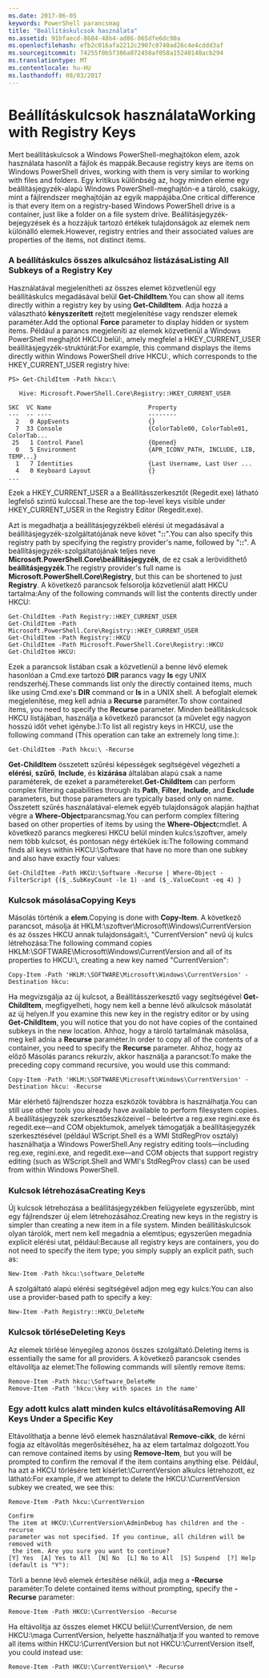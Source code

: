 ```yaml
---
ms.date: 2017-06-05
keywords: PowerShell parancsmag
title: "Beállításkulcsok használata"
ms.assetid: 91bfaecd-8684-48b4-ad86-065dfe6dc90a
ms.openlocfilehash: efb2c016afa2212c2907c0740ad26c4e4cddd3af
ms.sourcegitcommit: 74255f0b5f386a072458af058a15240140acb294
ms.translationtype: MT
ms.contentlocale: hu-HU
ms.lasthandoff: 08/03/2017
---
```

# <a name="working-with-registry-keys"></a><span data-ttu-id="db07f-103">Beállításkulcsok használata</span><span class="sxs-lookup"><span data-stu-id="db07f-103">Working with Registry Keys</span></span>
<span data-ttu-id="db07f-104">Mert beállításkulcsok a Windows PowerShell-meghajtókon elem, azok használata hasonlít a fájlok és mappák.</span><span class="sxs-lookup"><span data-stu-id="db07f-104">Because registry keys are items on Windows PowerShell drives, working with them is very similar to working with files and folders.</span></span> <span data-ttu-id="db07f-105">Egy kritikus különbség az, hogy minden eleme egy beállításjegyzék-alapú Windows PowerShell-meghajtón-e a tároló, csakúgy, mint a fájlrendszer meghajtóján az egyik mappájába.</span><span class="sxs-lookup"><span data-stu-id="db07f-105">One critical difference is that every item on a registry-based Windows PowerShell drive is a container, just like a folder on a file system drive.</span></span> <span data-ttu-id="db07f-106">Beállításjegyzék-bejegyzések és a hozzájuk tartozó értékek tulajdonságok az elemek nem különálló elemek.</span><span class="sxs-lookup"><span data-stu-id="db07f-106">However, registry entries and their associated values are properties of the items, not distinct items.</span></span>

### <a name="listing-all-subkeys-of-a-registry-key"></a><span data-ttu-id="db07f-107">A beállításkulcs összes alkulcsához listázása</span><span class="sxs-lookup"><span data-stu-id="db07f-107">Listing All Subkeys of a Registry Key</span></span>
<span data-ttu-id="db07f-108">Használatával megjelenítheti az összes elemet közvetlenül egy beállításkulcs megadásával belül **Get-ChildItem**.</span><span class="sxs-lookup"><span data-stu-id="db07f-108">You can show all items directly within a registry key by using **Get-ChildItem**.</span></span> <span data-ttu-id="db07f-109">Adja hozzá a választható **kényszerített** rejtett megjelenítése vagy rendszer elemek paraméter.</span><span class="sxs-lookup"><span data-stu-id="db07f-109">Add the optional **Force** parameter to display hidden or system items.</span></span> <span data-ttu-id="db07f-110">Például a parancs megjeleníti az elemek közvetlenül a Windows PowerShell meghajtót HKCU belül:, amely megfelel a HKEY_CURRENT_USER beállításjegyzék-struktúrát:</span><span class="sxs-lookup"><span data-stu-id="db07f-110">For example, this command displays the items directly within Windows PowerShell drive HKCU:, which corresponds to the HKEY_CURRENT_USER registry hive:</span></span>

```
PS> Get-ChildItem -Path hkcu:\

   Hive: Microsoft.PowerShell.Core\Registry::HKEY_CURRENT_USER

SKC  VC Name                           Property
---  -- ----                           --------
  2   0 AppEvents                      {}
  7  33 Console                        {ColorTable00, ColorTable01, ColorTab...
 25   1 Control Panel                  {Opened}
  0   5 Environment                    {APR_ICONV_PATH, INCLUDE, LIB, TEMP...}
  1   7 Identities                     {Last Username, Last User ...
  4   0 Keyboard Layout                {}
...
```

<span data-ttu-id="db07f-111">Ezek a HKEY_CURRENT_USER a a Beállításszerkesztőt (Regedit.exe) látható legfelső szintű kulccsal.</span><span class="sxs-lookup"><span data-stu-id="db07f-111">These are the top-level keys visible under HKEY_CURRENT_USER in the Registry Editor (Regedit.exe).</span></span>

<span data-ttu-id="db07f-112">Azt is megadhatja a beállításjegyzékbeli elérési út megadásával a beállításjegyzék-szolgáltatójának neve követ "**::**".</span><span class="sxs-lookup"><span data-stu-id="db07f-112">You can also specify this registry path by specifying the registry provider's name, followed by "**::**".</span></span> <span data-ttu-id="db07f-113">A beállításjegyzék-szolgáltatójának teljes neve **Microsoft.PowerShell.Core\\beállításjegyzék**, de ez csak a lerövidíthető **beállításjegyzék**.</span><span class="sxs-lookup"><span data-stu-id="db07f-113">The registry provider's full name is **Microsoft.PowerShell.Core\\Registry**, but this can be shortened to just **Registry**.</span></span> <span data-ttu-id="db07f-114">A következő parancsok felsorolja közvetlenül alatt HKCU tartalma:</span><span class="sxs-lookup"><span data-stu-id="db07f-114">Any of the following commands will list the contents directly under HKCU:</span></span>

```
Get-ChildItem -Path Registry::HKEY_CURRENT_USER
Get-ChildItem -Path Microsoft.PowerShell.Core\Registry::HKEY_CURRENT_USER
Get-ChildItem -Path Registry::HKCU
Get-ChildItem -Path Microsoft.PowerShell.Core\Registry::HKCU
Get-ChildItem HKCU:
```

<span data-ttu-id="db07f-115">Ezek a parancsok listában csak a közvetlenül a benne lévő elemek hasonlóan a Cmd.exe tartozó **DIR** parancs vagy **ls** egy UNIX rendszerhéj.</span><span class="sxs-lookup"><span data-stu-id="db07f-115">These commands list only the directly contained items, much like using Cmd.exe's **DIR** command or **ls** in a UNIX shell.</span></span> <span data-ttu-id="db07f-116">A befoglalt elemek megjelenítése, meg kell adnia a **Recurse** paraméter.</span><span class="sxs-lookup"><span data-stu-id="db07f-116">To show contained items, you need to specify the **Recurse** parameter.</span></span> <span data-ttu-id="db07f-117">Minden beállításkulcsok HKCU listájában, használja a következő parancsot (a művelet egy nagyon hosszú időt vehet igénybe.):</span><span class="sxs-lookup"><span data-stu-id="db07f-117">To list all registry keys in HKCU, use the following command (This operation can take an extremely long time.):</span></span>

```
Get-ChildItem -Path hkcu:\ -Recurse
```

<span data-ttu-id="db07f-118">**Get-ChildItem** összetett szűrési képességek segítségével végezheti a **elérési**, **szűrő**, **Include**, és **kizárása** általában alapú csak a name paraméterek, de ezeket a paramétereket.</span><span class="sxs-lookup"><span data-stu-id="db07f-118">**Get-ChildItem** can perform complex filtering capabilities through its **Path**, **Filter**, **Include**, and **Exclude** parameters, but those parameters are typically based only on name.</span></span> <span data-ttu-id="db07f-119">Összetett szűrés használatával-elemek egyéb tulajdonságok alapján hajthat végre a **Where-Object**parancsmag.</span><span class="sxs-lookup"><span data-stu-id="db07f-119">You can perform complex filtering based on other properties of items by using the **Where-Object**cmdlet.</span></span> <span data-ttu-id="db07f-120">A következő parancs megkeresi HKCU belül minden kulcs:\\szoftver, amely nem több kulcsot, és pontosan négy értékűek is:</span><span class="sxs-lookup"><span data-stu-id="db07f-120">The following command finds all keys within HKCU:\\Software that have no more than one subkey and also have exactly four values:</span></span>

```
Get-ChildItem -Path HKCU:\Software -Recurse | Where-Object -FilterScript {($_.SubKeyCount -le 1) -and ($_.ValueCount -eq 4) }
```

### <a name="copying-keys"></a><span data-ttu-id="db07f-121">Kulcsok másolása</span><span class="sxs-lookup"><span data-stu-id="db07f-121">Copying Keys</span></span>
<span data-ttu-id="db07f-122">Másolás történik a **elem**.</span><span class="sxs-lookup"><span data-stu-id="db07f-122">Copying is done with **Copy-Item**.</span></span> <span data-ttu-id="db07f-123">A következő parancsot, másolja át HKLM:\\szoftver\\Microsoft\\Windows\\CurrentVersion és az összes HKCU annak tulajdonságait:\\, "CurrentVersion" nevű új kulcs létrehozása:</span><span class="sxs-lookup"><span data-stu-id="db07f-123">The following command copies HKLM:\\SOFTWARE\\Microsoft\\Windows\\CurrentVersion and all of its properties to HKCU:\\, creating a new key named "CurrentVersion":</span></span>

```
Copy-Item -Path 'HKLM:\SOFTWARE\Microsoft\Windows\CurrentVersion' -Destination hkcu:
```

<span data-ttu-id="db07f-124">Ha megvizsgálja az új kulcsot, a Beállításszerkesztő vagy segítségével **Get-ChildItem**, megfigyelheti, hogy nem kell a benne lévő alkulcsok másolatát az új helyen.</span><span class="sxs-lookup"><span data-stu-id="db07f-124">If you examine this new key in the registry editor or by using **Get-ChildItem**, you will notice that you do not have copies of the contained subkeys in the new location.</span></span> <span data-ttu-id="db07f-125">Ahhoz, hogy a tároló tartalmának másolása, meg kell adnia a **Recurse** paraméter.</span><span class="sxs-lookup"><span data-stu-id="db07f-125">In order to copy all of the contents of a container, you need to specify the **Recurse** parameter.</span></span> <span data-ttu-id="db07f-126">Ahhoz, hogy az előző Másolás parancs rekurzív, akkor használja a parancsot:</span><span class="sxs-lookup"><span data-stu-id="db07f-126">To make the preceding copy command recursive, you would use this command:</span></span>

```
Copy-Item -Path 'HKLM:\SOFTWARE\Microsoft\Windows\CurrentVersion' -Destination hkcu: -Recurse
```

<span data-ttu-id="db07f-127">Már elérhető fájlrendszer hozza eszközök továbbra is használhatja.</span><span class="sxs-lookup"><span data-stu-id="db07f-127">You can still use other tools you already have available to perform filesystem copies.</span></span> <span data-ttu-id="db07f-128">A beállításjegyzék szerkesztőeszközeivel – beleértve a reg.exe regini.exe és regedit.exe—and COM objektumok, amelyek támogatják a beállításjegyzék szerkesztésével (például WScript.Shell és a WMI StdRegProv osztály) használhatja a Windows PowerShell.</span><span class="sxs-lookup"><span data-stu-id="db07f-128">Any registry editing tools—including reg.exe, regini.exe, and regedit.exe—and COM objects that support registry editing (such as WScript.Shell and WMI's StdRegProv class) can be used from within Windows PowerShell.</span></span>

### <a name="creating-keys"></a><span data-ttu-id="db07f-129">Kulcsok létrehozása</span><span class="sxs-lookup"><span data-stu-id="db07f-129">Creating Keys</span></span>
<span data-ttu-id="db07f-130">Új kulcsok létrehozása a beállításjegyzékben felügyelete egyszerűbb, mint egy fájlrendszer új elem létrehozásához.</span><span class="sxs-lookup"><span data-stu-id="db07f-130">Creating new keys in the registry is simpler than creating a new item in a file system.</span></span> <span data-ttu-id="db07f-131">Minden beállításkulcsok olyan tárolók, mert nem kell megadnia a elemtípus; egyszerűen megadnia explicit elérési utat, például:</span><span class="sxs-lookup"><span data-stu-id="db07f-131">Because all registry keys are containers, you do not need to specify the item type; you simply supply an explicit path, such as:</span></span>

```
New-Item -Path hkcu:\software_DeleteMe
```

<span data-ttu-id="db07f-132">A szolgáltató alapú elérési segítségével adjon meg egy kulcs:</span><span class="sxs-lookup"><span data-stu-id="db07f-132">You can also use a provider-based path to specify a key:</span></span>

```
New-Item -Path Registry::HKCU_DeleteMe
```

### <a name="deleting-keys"></a><span data-ttu-id="db07f-133">Kulcsok törlése</span><span class="sxs-lookup"><span data-stu-id="db07f-133">Deleting Keys</span></span>
<span data-ttu-id="db07f-134">Az elemek törlése lényegileg azonos összes szolgáltató.</span><span class="sxs-lookup"><span data-stu-id="db07f-134">Deleting items is essentially the same for all providers.</span></span> <span data-ttu-id="db07f-135">A következő parancsok csendes eltávolítja az elemet:</span><span class="sxs-lookup"><span data-stu-id="db07f-135">The following commands will silently remove items:</span></span>

```
Remove-Item -Path hkcu:\Software_DeleteMe
Remove-Item -Path 'hkcu:\key with spaces in the name'
```

### <a name="removing-all-keys-under-a-specific-key"></a><span data-ttu-id="db07f-136">Egy adott kulcs alatt minden kulcs eltávolítása</span><span class="sxs-lookup"><span data-stu-id="db07f-136">Removing All Keys Under a Specific Key</span></span>
<span data-ttu-id="db07f-137">Eltávolíthatja a benne lévő elemek használatával **Remove-cikk**, de kérni fogja az eltávolítás megerősítéséhez, ha az elem tartalmaz dolgozott.</span><span class="sxs-lookup"><span data-stu-id="db07f-137">You can remove contained items by using **Remove-Item**, but you will be prompted to confirm the removal if the item contains anything else.</span></span> <span data-ttu-id="db07f-138">Például, ha azt a HKCU törlésére tett kísérlet:\\CurrentVersion alkulcs létrehozott, ez látható:</span><span class="sxs-lookup"><span data-stu-id="db07f-138">For example, if we attempt to delete the HKCU:\\CurrentVersion subkey we created, we see this:</span></span>

```
Remove-Item -Path hkcu:\CurrentVersion

Confirm
The item at HKCU:\CurrentVersion\AdminDebug has children and the -recurse
parameter was not specified. If you continue, all children will be removed with
 the item. Are you sure you want to continue?
[Y] Yes  [A] Yes to All  [N] No  [L] No to All  [S] Suspend  [?] Help
(default is "Y"):
```

<span data-ttu-id="db07f-139">Törli a benne lévő elemek értesítése nélkül, adja meg a **-Recurse** paraméter:</span><span class="sxs-lookup"><span data-stu-id="db07f-139">To delete contained items without prompting, specify the **-Recurse** parameter:</span></span>

```
Remove-Item -Path HKCU:\CurrentVersion -Recurse
```

<span data-ttu-id="db07f-140">Ha eltávolítja az összes elemet HKCU belül:\\CurrentVersion, de nem HKCU:\\maga CurrentVersion, helyette használhatja:</span><span class="sxs-lookup"><span data-stu-id="db07f-140">If you wanted to remove all items within HKCU:\\CurrentVersion but not HKCU:\\CurrentVersion itself, you could instead use:</span></span>

```
Remove-Item -Path HKCU:\CurrentVersion\* -Recurse
```

